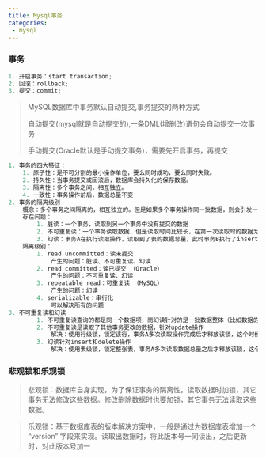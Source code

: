 ```yaml
---
title: Mysql事务
categories:
 - mysql
---
```


### 事务

```java
1. 开启事务：start transaction;
2. 回滚：rollback;
3. 提交：commit;
```

> MySQL数据库中事务默认自动提交,事务提交的两种方式
> 
> 自动提交(mysql就是自动提交的),一条DML(增删改)语句会自动提交一次事务
> 
> 手动提交(Oracle默认是手动提交事务)，需要先开启事务，再提交

```java
1. 事务的四大特征：
	1. 原子性：是不可分割的最小操作单位，要么同时成功，要么同时失败。
	2. 持久性：当事务提交或回滚后，数据库会持久化的保存数据。
	3. 隔离性：多个事务之间，相互独立。
	4. 一致性：事务操作前后，数据总量不变
2. 事务的隔离级别
	概念：多个事务之间隔离的，相互独立的。但是如果多个事务操作同一批数据，则会引发一些问题，设置不同的隔离级别就可以解决这些问题。
	存在问题：
		1. 脏读：一个事务，读取到另一个事务中没有提交的数据
		2. 不可重复读：一个事务读取数据，但是读取时间比较长，在第一次读取时的数据为A，另一个事务正好执行update操作，第一个事务再读取时数据不正确了
		3. 幻读：事务A在执行读取操作，读取到了表的数据总量，此时事务B执行了insert或delete并提交事务后，这个时候事务A读取的数据总量和之前统计的不一样
	隔离级别：
		1. read uncommitted：读未提交
			产生的问题：脏读、不可重复读、幻读
		2. read committed：读已提交 （Oracle）
			产生的问题：不可重复读、幻读
		3. repeatable read：可重复读 （MySQL）
			产生的问题：幻读
		4. serializable：串行化
			可以解决所有的问题
3. 不可重复读和幻读
        1. 不可重复读查询的都是同一个数据项，而幻读针对的是一批数据整体（比如数据的个数）
        2. 不可重复读是读取了其他事务更改的数据，针对update操作
            解决：使用行级锁，锁定该行，事务A多次读取操作完成后才释放该锁，这个时候才允许其他事务更改刚才的数据。
        3. 幻读针对insert和delete操作
            解决：使用表级锁，锁定整张表，事务A多次读取数据总量之后才释放该锁，这个时候才允许其他事务新增数据。
```

### 悲观锁和乐观锁

> 悲观锁：数据库自身实现，为了保证事务的隔离性，读取数据时加锁，其它事务无法修改这些数据。修改删除数据时也要加锁，其它事务无法读取这些数据。

> 乐观锁：基于数据库表的版本解决方案中，一般是通过为数据库表增加一个 “version” 字段来实现。读取出数据时，将此版本号一同读出，之后更新时，对此版本号加一
